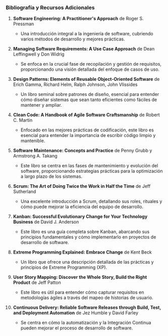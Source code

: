 ### Bibliografía y Recursos Adicionales

1. **Software Engineering: A Practitioner's Approach** de Roger S. Pressman  
   - Una introducción integral a la ingeniería de software, cubriendo varios métodos de desarrollo y mejores prácticas.

2. **Managing Software Requirements: A Use Case Approach** de Dean Leffingwell y Don Widrig  
   - Se enfoca en la crucial fase de recopilación y gestión de requisitos, proporcionando una visión detallada del enfoque de casos de uso.

3. **Design Patterns: Elements of Reusable Object-Oriented Software** de Erich Gamma, Richard Helm, Ralph Johnson, John Vlissides  
   - Un libro seminal sobre patrones de diseño, esencial para entender cómo diseñar sistemas que sean tanto eficientes como fáciles de mantener y ampliar.

4. **Clean Code: A Handbook of Agile Software Craftsmanship** de Robert C. Martin  
   - Enfocado en las mejores prácticas de codificación, este libro es esencial para entender la importancia de escribir código limpio y mantenible.

5. **Software Maintenance: Concepts and Practice** de Penny Grubb y Armstrong A. Takang  
   - Este libro se centra en las fases de mantenimiento y evolución del software, proporcionando estrategias prácticas para la optimización a largo plazo de los sistemas.

6. **Scrum: The Art of Doing Twice the Work in Half the Time** de Jeff Sutherland  
   - Una excelente introducción a Scrum, detallando sus roles, rituales y cómo puede mejorar la eficiencia del equipo de desarrollo.

7. **Kanban: Successful Evolutionary Change for Your Technology Business** de David J. Anderson  
   - Este libro es una guía completa sobre Kanban, abarcando sus principios fundamentales y cómo implementarlo en proyectos de desarrollo de software.

8. **Extreme Programming Explained: Embrace Change** de Kent Beck  
   - Un libro que ofrece una descripción detallada de las prácticas y principios de Extreme Programming (XP).

9. **User Story Mapping: Discover the Whole Story, Build the Right Product** de Jeff Patton  
   - Este libro es útil para entender cómo capturar requisitos en metodologías ágiles a través del mapeo de historias de usuario.

10. **Continuous Delivery: Reliable Software Releases through Build, Test, and Deployment Automation** de Jez Humble y David Farley  
    - Se centra en cómo la automatización y la Integración Continua pueden mejorar el proceso de desarrollo de software.

